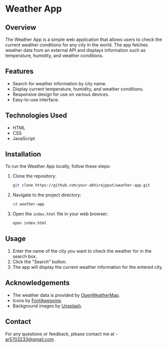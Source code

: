 # Weather App

## Overview
The Weather App is a simple web application that allows users to check the current weather conditions for any city in the world. The app fetches weather data from an external API and displays information such as temperature, humidity, and weather conditions.

## Features
- Search for weather information by city name.
- Display current temperature, humidity, and weather conditions.
- Responsive design for use on various devices.
- Easy-to-use interface.

## Technologies Used
- HTML
- CSS
- JavaScript

## Installation
To run the Weather App locally, follow these steps:

1. Clone the repository:
    ```bash
    git clone https://github.com/your-abhirajpput/weather-app.git
    ```

2. Navigate to the project directory:
    ```bash
    cd weather-app
    ```

3. Open the `index.html` file in your web browser:
    ```bash
    open index.html
    ```

## Usage
1. Enter the name of the city you want to check the weather for in the search box.
2. Click the "Search" button.
3. The app will display the current weather information for the entered city.


## Acknowledgements
- The weather data is provided by [OpenWeatherMap](https://openweathermap.org/).
- Icons by [FontAwesome](https://fontawesome.com/).
- Background images by [Unsplash](https://unsplash.com/).

## Contact
For any questions or feedback, please contact me at - ar5703233@gmail.com .
